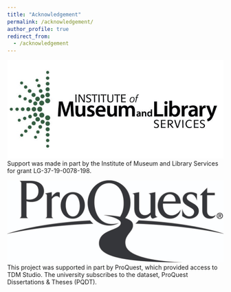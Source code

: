 ```yaml
---
title: "Acknowledgement"
permalink: /acknowledgement/
author_profile: true
redirect_from: 
  - /acknowledgement
---
```

<p>
<img src='/images/imls.jpeg'>
Support was made in part by the Institute of Museum and Library Services for grant LG-37-19-0078-198.
</p>

<p>
<img src="/images/proquest.jpeg">
This project was supported in part by ProQuest, which provided access to TDM Studio. The university subscribes to the dataset, ProQuest Dissertations & Theses (PQDT).
</p>